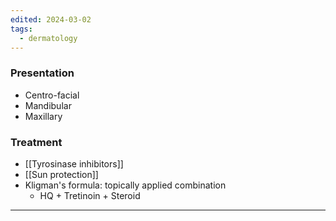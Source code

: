 ```yaml
---
edited: 2024-03-02
tags:
  - dermatology
---
```

### Presentation
- Centro-facial
- Mandibular
- Maxillary

### Treatment
- [[Tyrosinase inhibitors]] 
- [[Sun protection]] 
- Kligman's formula: topically applied combination
	- HQ + Tretinoin + Steroid

---
